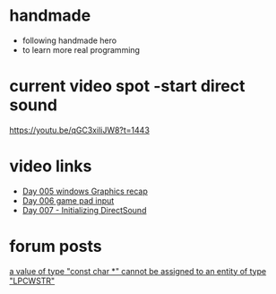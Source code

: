 # handmade
- following handmade hero
- to learn more real programming

# current video spot -start direct sound
https://youtu.be/qGC3xiliJW8?t=1443

# video links
- [Day 005 windows Graphics recap ](https://www.youtube.com/watch?v=w7ay7QXmo_o&t=5998s&ab_channel=MollyRocket)
- [Day 006 game pad input ](https://www.youtube.com/watch?v=J3y1x54vyIQ&ab_channel=MollyRocket)
- [ Day 007 - Initializing DirectSound](https://www.youtube.com/watch?v=qGC3xiliJW8&ab_channel=MollyRocket)

# forum posts
[ a value of type "const char *" cannot be assigned to an entity of type "LPCWSTR"](https://hero.handmade.network/forums/game-discussion/t/8596-day_005___cannot_convert_from_%2527const_wchar_t_24%2527_to_%2527lpcstr%2527)